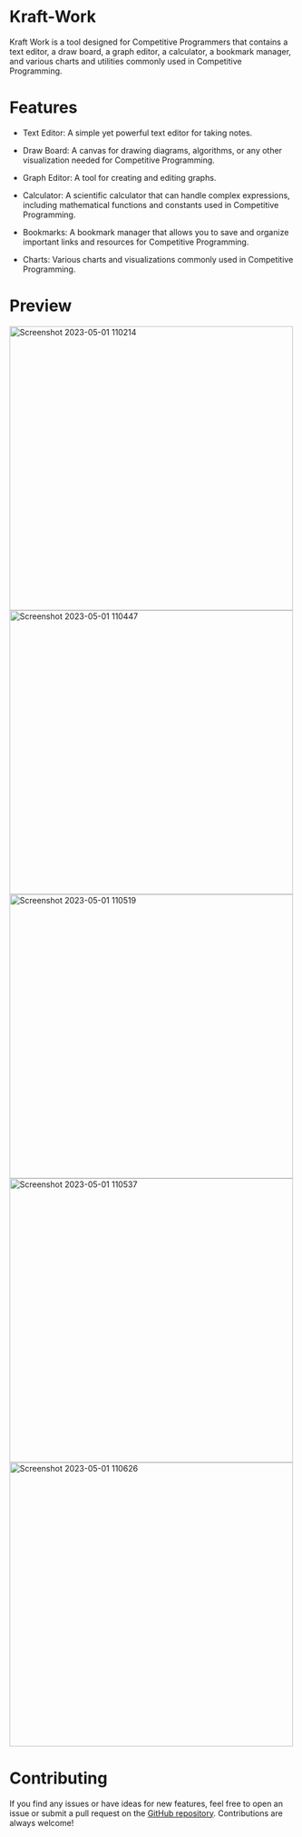 # Kraft-Work

Kraft Work is a tool designed for Competitive Programmers that contains a text editor, a draw board, a graph editor, a calculator, a bookmark manager, and various charts and utilities commonly used in Competitive Programming.

# Features

 - Text Editor: A simple yet powerful text editor for taking notes.

 - Draw Board: A canvas for drawing diagrams, algorithms, or any other visualization needed for Competitive Programming.

 - Graph Editor: A tool for creating and editing graphs.

 - Calculator: A scientific calculator that can handle complex expressions, including mathematical functions and constants used in Competitive Programming.

 - Bookmarks: A bookmark manager that allows you to save and organize important links and resources for Competitive Programming.

 - Charts: Various charts and visualizations commonly used in Competitive Programming.
 
 # Preview
 
 <img width="500" alt="Screenshot 2023-05-01 110214" src="https://user-images.githubusercontent.com/119417646/235417855-1b67d190-fb09-4f3a-84c3-e1dd7199130b.png">
<img width="500" alt="Screenshot 2023-05-01 110447" src="https://user-images.githubusercontent.com/119417646/235417862-eab179f6-724c-4fc0-aba8-1369192ee432.png">
<img width="500" alt="Screenshot 2023-05-01 110519" src="https://user-images.githubusercontent.com/119417646/235417865-7951a8a8-c7f0-4168-a646-2feaca069b80.png">
<img width="500" alt="Screenshot 2023-05-01 110537" src="https://user-images.githubusercontent.com/119417646/235417867-09961c11-3d8c-4bb9-b714-935d4a56dc5b.png">
<img width="500" alt="Screenshot 2023-05-01 110626" src="https://user-images.githubusercontent.com/119417646/235417872-ce2a87f3-efdf-4a4c-b3b6-190d1207c580.png">

 
 # Contributing
 
If you find any issues or have ideas for new features, feel free to open an issue or submit a pull request on the [GitHub repository](https://github.com/t-aswath/Kraft-Work). Contributions are always welcome!
